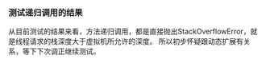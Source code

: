### 测试递归调用的结果

从目前测试的结果来看，方法递归调用，都是直接抛出StackOverflowError，就是线程请求的栈深度大于虚拟机所允许的深度。
所以初步怀疑跟动态扩展有关系，等下下次调正继续测试。

